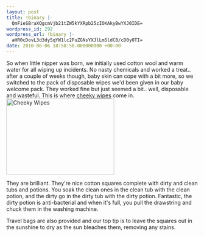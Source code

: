 ```yaml
---
layout: post
title: !binary |-
  QmFieSBraXQgcmVjb21tZW5kYXRpb25zIOKAkyBwYXJ0IDE=
wordpress_id: 292
wordpress_url: !binary |-
  aHR0cDovL3d3dy5qYW1lc2FuZGNsYXJlLm5ldC8/cD0yOTI=
date: 2010-06-06 18:58:50.000000000 +00:00
---
```

So when little nipper was born, we initially used cotton wool and warm water for all wiping up incidents. No nasty chemicals and worked a treat.. after a couple of weeks though, baby skin can cope with a bit more, so we switched to the pack of disposable wipes we'd been given in our baby welcome pack. They worked fine but just seemed a bit.. well, disposable and wasteful. This is where <a title="Cheeky Wipes" href="http://www.cheekywipes.com">cheeky wipes</a> come in.
<img class="alignnone" title="Cheeky Wipes Kit" src="http://www.cheekywipes.com/images/cw/Opened_Kit_Sml.jpg" alt="Cheeky Wipes" width="283" height="200" />

They are brilliant. They're nice cotton squares complete with dirty and clean tubs and potions. You soak the clean ones in the clean tub with the clean potion, and the dirty go in the dirty tub with the dirty potion. Fantastic, the dirty potion is anti-bacterial and when it's full, you pull the drawstring and chuck them in the washing machine.

Travel bags are also provided and our top tip is to leave the squares out in the sunshine to dry as the sun bleaches them, removing any stains.
<ul></ul>
